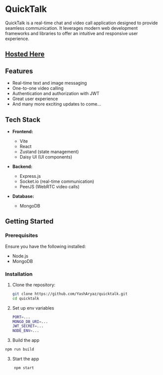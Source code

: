 # QuickTalk

QuickTalk is a real-time chat and video call application designed to provide seamless communication. It leverages modern web development frameworks and libraries to offer an intuitive and responsive user experience.


## [Hosted Here](https://quicktalk-b0rb.onrender.com/)

## Features
- Real-time text and image messaging
- One-to-one video calling
- Authentication and authorization with JWT
- Great user experience
- And many more exciting updates to come...



## Tech Stack

- **Frontend:**
  - Vite
  - React
  - Zustand (state management)
  - Daisy UI (UI components)

- **Backend:**
  - Express.js
  - Socket.io (real-time communication)
  - PeerJS (WebRTC video calls)

- **Database:**
  - MongoDB

## Getting Started

### Prerequisites

Ensure you have the following installed:
- Node.js
- MongoDB
### Installation

1. Clone the repository:
   ```bash
   git clone https://github.com/YashAryaz/quicktalk.git
   cd quicktalk
   ```
2. Set up env variables
    ```bash
    PORT=...
    MONGO_DB_URI=...
    JWT_SECRET=...
    NODE_ENV=...
    ```
2. Build the app
  ```bash
  npm run build
  ```
3. Start the app
``` bash
    npm start
```

